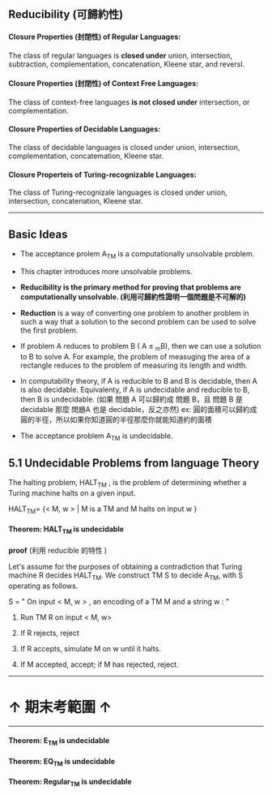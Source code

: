 ## Reducibility (可歸約性)

#### Closure Properties (封閉性) of  __Regular Languages__:

The class of regular languages is __closed under__ union, intersection, subtraction, complementation, concatenation, Kleene star, and reversl.

#### Closure Properties (封閉性) of Context Free Languages:

The  class of context-free languages __is not closed under__ intersection, or complementation.

#### Closure Properties of Decidable Languages:

The class of decidable languages is closed under union, intersection, complementation, concatemation, Kleene star.

#### Closure Properteis of Turing-recognizable Languages:

The class of Turing-recognizale languages is closed under union, intersection, concatenation, Kleene star.

---

## Basic Ideas

+ The acceptance prolem A<sub>TM</sub> is a computationally unsolvable problem.

+ This chapter introduces more unsolvable problems.

+ __Reducibility is the primary method for proving that problems are computationally unsolvable. (利用可歸約性證明一個問題是不可解的)__

+ **Reduction** is a way of converting one problem to another problem in such a way that a solution to the second problem can be used to solve the first problem.

+ If problem A reduces to problem B ( A ≤ <sub>m</sub>B), then we can use a solution to B to solve A. For example, the problem of measuging the area of a rectangle reduces to the problem of measuring its length and width.

+ In computability theory, if A is reducible to B and B is decidable, then A is also decidable. Equivalenty, if A is undecidable and reducible to B, then B is undecidable. (如果 問題 A 可以歸約成 問題 B，且 問題 B 是 decidable 那麼 問題A 也是 decidable，反之亦然) ex: 圓的面積可以歸約成圓的半徑，所以如果你知道圓的半徑那麼你就能知道約的面積

+ The acceptance problem A<sub>TM</sub> is undecidable.

## 5.1 Undecidable Problems from language Theory

The halting problem, HALT<sub>TM</sub> , is the problem of determining whether a Turing machine halts on a given input.

HALT<sub>TM</sub>= {&lt; M, w &gt; | M is a TM and M halts on input w }

#### Theorem: HALT<sub>TM</sub> is undecidable

**proof** (利用 reducible 的特性 )

Let's assume for the purposes of obtaining a contradiction that Turing machine R decides HALT<sub>TM</sub>. We construct TM S to decide A<sub>TM</sub>, with S operating as follows.

S = " On input &lt; M, w &gt; , an encoding of a TM M and a string w : "

1. Run TM R on input &lt; M, w&gt;

2. If R rejects, reject

3. If R accepts, simulate M on w until it halts.

4. If M accepted, accept; if M has rejected, reject. 

----

# ↑ 期末考範圍 ↑

-----

#### Theorem: E<sub>TM</sub> is undecidable

#### Theorem: EQ<sub>TM</sub> is undecidable

#### Theorem: Regular<sub>TM</sub> is undecidable
